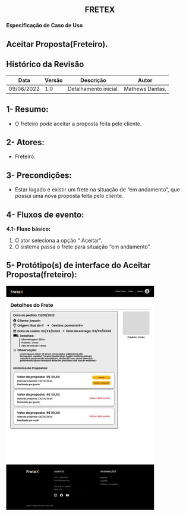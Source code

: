 ## <p align="center"> FRETEX </p>

**Especificação de Caso de Uso** 

## Aceitar Proposta(Freteiro).

## Histórico da Revisão 

|**Data** |**Versão** |**Descrição** |**Autor** |
| - | - | - | - |
|09/06/2022 |1.0 |Detalhamento inicial. |Mathews Dantas. |

## 1- Resumo:

 - O freteiro pode aceitar a proposta feita pelo cliente. 

## 2- Atores:
- Freteiro.

## 3- Precondições: 

- Estar logado e existir um frete na situação de “em andamento”, que possui uma nova proposta feita pelo cliente. 

## 4- Fluxos de evento: 
**4.1- Fluxo básico:** 

1. O ator seleciona a opção “ Aceitar”. 
2. O sistema passa o frete para situação “em andamento”. 


## 5- Protótipo(s) de interface do Aceitar Proposta(freteiro):  

![](./interfaces/aceitarProposta_freteiro.jpeg)
